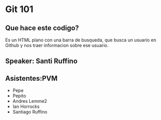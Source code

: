 # Git 101
## Que hace este codigo?
Es un HTML plano con una barra de busqueda, que busca un usuario en Github y nos traer informacion sobre ese usuario.

## Speaker: Santi Ruffino

## Asistentes:PVM
- Pepe
- Pepito
- Andres Lemme2
- Ian Horrocks
- Santiago Ruffino
